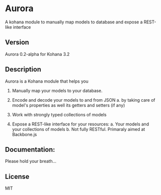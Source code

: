 Aurora
======

A kohana module to manually map models to database and expose a REST-like interface


Version
--------
Aurora 0.2-alpha for Kohana 3.2


Description
------------
Aurora is a Kohana module that helps you

1.  Manually map your models to your database.

2.  Encode and decode your models to and from JSON
    a.  by taking care of model's properties as well its getters and setters (if any)

3.  Work with strongly typed collections of models

4.  Expose a REST-like interface for your resources:
    a.  Your models and your collections of models
    b.  Not fully RESTful. Primaraly aimed at Backbone.js


Documentation:
---------------
Please hold your breath...


License
--------
MIT

